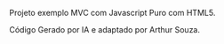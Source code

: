 Projeto exemplo MVC com Javascript Puro com HTML5.

Código Gerado por IA e adaptado por Arthur Souza.